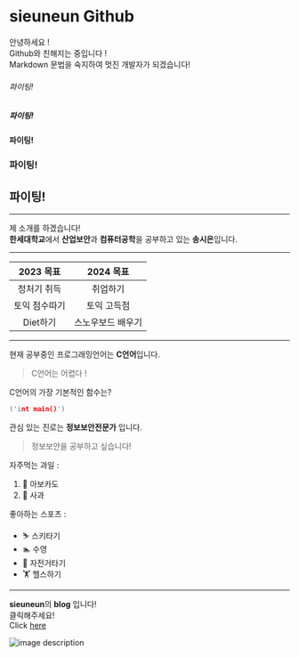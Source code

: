 # sieuneun Github 

안녕하세요 !<br>
Github와 친해지는 중입니다 !<br>
Markdown 문법을 숙지하여 멋진 개발자가 되겠습니다!<br> 

###### 파이팅! 
##### 파이팅! 
#### 파이팅! 
### 파이팅!
## 파이팅!

___
제 소개를 하겠습니다!<br>
**한세대학교**에서 **산업보안**과 **컴퓨터공학**을 공부하고 있는 **송시은**입니다.<br>
___

|2023 목표|2024 목표|
|:--:|:--:|
|정처기 취득|취업하기|
|토익 점수따기|토익 고득점|
|Diet하기|스노우보드 배우기|

___
현재 공부중인 프로그래밍언어는 **C언어**입니다.<br>
> C언어는 어렵다 !<br>

C언어의 가장 기본적인 함수는?<br>
```c 
('int main()')
```

관심 있는 진로는 **정보보안전문가** 입니다.<br>
>정보보안을 공부하고 싶습니다!<br>

자주먹는 과일 :<br>
1. 🥑 아보카도<br>
2. 🍎 사과<br>

좋아하는 스포츠 :<br>
* ⛷  스키타기<br>
* 🏊 수영<br>
* 🚴 자전거타기<br>
* 🏋 헬스하기<br>

___
**sieuneun**의 **blog** 입니다!<br>
클릭해주세요!<br>
Click [here](https://blog.naver.com/0504jade)<br>

![image description](https://lh3.googleusercontent.com/lTK7FL0Cuk1bIO0DAgnba0k_f4rXbqAeU03TLuqKAAA99iokWXT3B5ctFpzSxxBJUKvct6WUHn4e3Bf6VoWKoRwki-6b3-8ky4BflpHLLWh7irie5r-PuGhymDPmM95Xjx2DXoMOcOaSpLFgQhslkrdDKS2uGj1OQxDwtVyYSFUTkfON7HOhiWuNz7cHhpBGMpwE91VCrJhXYYr_bRWReBfR_1h2r22AX-aAI0xRNHMCyEWkgI5zjD1OyYpI1aQYv5Qf-vz_p-f9Q8Ua8kOHPnmcAUSqjZ0aGLT0rFTbJD6TLNvU6kZfnsF6PNaXiR57onJ0mL-zNxLgYSjU6dx7HUh9XOxTY9-hBo18kg5WhYCyRulbRK4qergR-6k2Xog0hGRl8dZ2kyeKQLmFzRnOsUUqJvp_Koon6ioXz1CMsX32pq--qdm2eIfB78l2SHUVd6dWKSpwizoXnakSPB3N8eaiOQxwFz_F7CZrdoolWHEsrEeq01Yg5XVvi5cdP29lTsVAi3GXNd9tZyyc6wUGJUeeDpBXIHOIrrMzTMyylFB0lATB5zVKesH_r9IfTsrZhWI2YTlazRsNPCaA_HgtcACRzf1UZ3RBqi0Wu1-VzvsYloa7K1oqQUQees-WM_ueiOP19ghAGROH24m5kVsr2tRaz9yBDisxZ9u7utRHl2M0j34ZbDJIoQyNfo0cmNaGFhtHIE6cBpin9GLHnn0VGraXG5teyOUs-insK5mripOUfk4JPdJ5BTdNuoBTvGCFv-2ZadzAJpVR_0fp_piDNnYmpXITAjsQXdF4Rya7bdtxHnmWW9gRJWsna4XQWZl14g8aloUuQS8IIHySEInpNfByCCDyp1V3HUOMoAj-AD7-XSlNlVlWFpa8vJ5mWOfIiwzJjJluuQ3NZFvA_c7Z9MpTV6t84IFgIOONlgeLFnDVn0-JRA=w790-h934-no?authuser=0)
